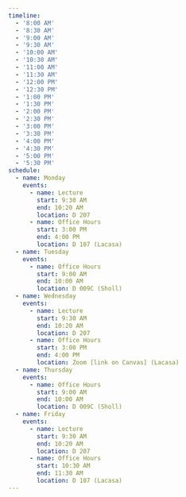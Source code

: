 ```yaml
---
timeline:
  - '8:00 AM'
  - '8:30 AM'
  - '9:00 AM'
  - '9:30 AM'
  - '10:00 AM'
  - '10:30 AM'
  - '11:00 AM'
  - '11:30 AM'
  - '12:00 PM'
  - '12:30 PM'
  - '1:00 PM'
  - '1:30 PM'
  - '2:00 PM'
  - '2:30 PM'
  - '3:00 PM'
  - '3:30 PM'
  - '4:00 PM'
  - '4:30 PM'
  - '5:00 PM'
  - '5:30 PM'
schedule:
  - name: Monday
    events:
      - name: Lecture
        start: 9:30 AM
        end: 10:20 AM
        location: D 207
      - name: Office Hours
        start: 3:00 PM
        end: 4:00 PM
        location: D 107 (Lacasa)
  - name: Tuesday
    events:
      - name: Office Hours 
        start: 9:00 AM
        end: 10:00 AM
        location: D 009C (Sholl)
  - name: Wednesday
    events:
      - name: Lecture
        start: 9:30 AM
        end: 10:20 AM
        location: D 207
      - name: Office Hours
        start: 3:00 PM
        end: 4:00 PM
        location: Zoom [link on Canvas] (Lacasa)
  - name: Thursday
    events:
      - name: Office Hours
        start: 9:00 AM
        end: 10:00 AM
        location: D 009C (Sholl)
  - name: Friday
    events:
      - name: Lecture
        start: 9:30 AM
        end: 10:20 AM
        location: D 207
      - name: Office Hours
        start: 10:30 AM
        end: 11:30 AM
        location: D 107 (Lacasa)
---
```

